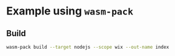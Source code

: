 # Example using `wasm-pack`

## Build

```sh
wasm-pack build --target nodejs --scope wix --out-name index

```
